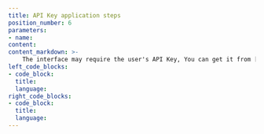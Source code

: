```yaml
---
title: API Key application steps
position_number: 6
parameters:
- name:
content:
content_markdown: >-
    The interface may require the user's API Key, You can get it from [here](https://www.cne.kg/en/accounts/user/api)
left_code_blocks:
- code_block:
  title:
  language:
right_code_blocks:
- code_block:
  title:
  language:
---
```

